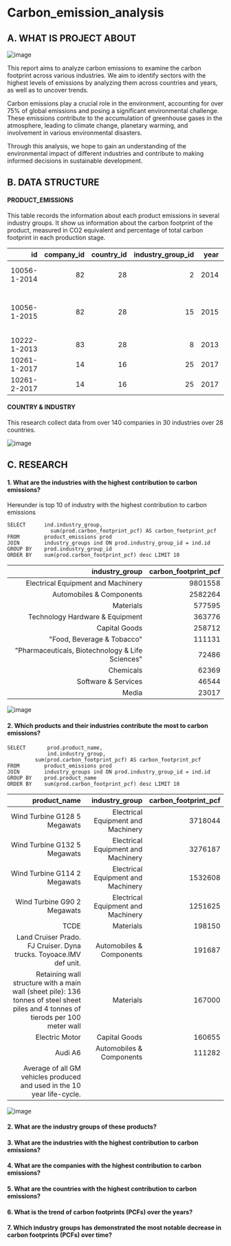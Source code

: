 # Carbon_emission_analysis
## A. WHAT IS PROJECT ABOUT
![image](https://github.com/QuiTrat/Carbon_emission_analysis/assets/170105739/0c52349d-c5bc-471c-a53f-4bc9aae0bf88)

This report aims to analyze carbon emissions to examine the carbon footprint across various industries. We aim to identify sectors with the highest levels of emissions by analyzing them across countries and years, as well as to uncover trends.

Carbon emissions play a crucial role in the environment, accounting for over 75% of global emissions and posing a significant environmental challenge. These emissions contribute to the accumulation of greenhouse gases in the atmosphere, leading to climate change, planetary warming, and involvement in various environmental disasters.

Through this analysis, we hope to gain an understanding of the environmental impact of different industries and contribute to making informed decisions in sustainable development.

## B. DATA STRUCTURE

#### PRODUCT_EMISSIONS

This table records the information about each product emissions in several industry groups. It show us information about the carbon footprint of the product, measured in CO2 equivalent and percentage of total carbon footprint in each production stage.

id           | company_id | country_id | industry_group_id | year | product_name                                                    | weight_kg | carbon_footprint_pcf | upstream_percent_total_pcf | operations_percent_total_pcf | downstream_percent_total_pcf | 
| -----------: | ---------: | ---------: | ----------------: | ---: | --------------------------------------------------------------: | --------: | -------------------: | -------------------------: | ---------------------------: | ---------------------------: | 
| 10056-1-2014 | 82         | 28         | 2                 | 2014 | Frosted Flakes(R) Cereal                                        | 0.7485    | 2                    | 57.50                      | 30.00                        | 12.50                        | 
| 10056-1-2015 | 82         | 28         | 15                | 2015 | "Frosted Flakes, 23 oz, produced in Lancaster, PA (one carton)" | 0.7485    | 2                    | 57.50                      | 30.00                        | 12.50                        | 
| 10222-1-2013 | 83         | 28         | 8                 | 2013 | Office Chair                                                    | 20.68     | 73                   | 80.63                      | 17.36                        | 2.01                         | 
| 10261-1-2017 | 14         | 16         | 25                | 2017 | Multifunction Printers                                          | 110       | 1488                 | 30.65                      | 5.51                         | 63.84                        | 
| 10261-2-2017 | 14         | 16         | 25                | 2017 | Multifunction Printers                                          | 110       | 1818                 | 25.08                      | 4.51                         | 70.41                        | 
#### COUNTRY & INDUSTRY

This research collect data from over 140 companies in 30 industries over 28 countries.

![image](https://github.com/QuiTrat/Carbon_emission_analysis/assets/170105739/80021ec7-3374-4238-bc94-5d5aa8741329)

## C. RESEARCH

#### 1. What are the industries with the highest contribution to carbon emissions?

Hereunder is top 10 of industry with the highest contribution to carbon emissions
```
SELECT      ind.industry_group,
	          sum(prod.carbon_footprint_pcf) AS carbon_footprint_pcf
FROM        product_emissions prod
JOIN        industry_groups ind ON prod.industry_group_id = ind.id
GROUP BY    prod.industry_group_id
ORDER BY    sum(prod.carbon_footprint_pcf) desc LIMIT 10
```

| industry_group                                   | carbon_footprint_pcf |  
| -----------------------------------------------: | -------------------: | 
| Electrical Equipment and Machinery               | 9801558              | 
| Automobiles & Components                         | 2582264              |    
| Materials                                        | 577595               | 
| Technology Hardware & Equipment                  | 363776               | 
| Capital Goods                                    | 258712               | 
| "Food, Beverage & Tobacco"                       | 111131               | 
| "Pharmaceuticals, Biotechnology & Life Sciences" | 72486                | 
| Chemicals                                        | 62369                | 
| Software & Services                              | 46544                | 
| Media                                            | 23017                | 

 ![image](https://github.com/QuiTrat/Carbon_emission_analysis/assets/170105739/8d4f5f2d-4b75-4dbf-bb55-ea761ed6f1c7)


#### 2. Which products and their industries contribute the most to carbon emissions?

```
SELECT       prod.product_name,
             ind.industry_group,
	     sum(prod.carbon_footprint_pcf) AS carbon_footprint_pcf			 
FROM        product_emissions prod
JOIN        industry_groups ind ON prod.industry_group_id = ind.id
GROUP BY    prod.product_name
ORDER BY    sum(prod.carbon_footprint_pcf) desc LIMIT 10
```

| product_name                                                                                                                       | industry_group                     | carbon_footprint_pcf | 
| ---------------------------------------------------------------------------------------------------------------------------------: | ---------------------------------: | -------------------: | 
| Wind Turbine G128 5 Megawats                                                                                                       | Electrical Equipment and Machinery | 3718044              | 
| Wind Turbine G132 5 Megawats                                                                                                       | Electrical Equipment and Machinery | 3276187              | 
| Wind Turbine G114 2 Megawats                                                                                                       | Electrical Equipment and Machinery | 1532608              | 
| Wind Turbine G90 2 Megawats                                                                                                        | Electrical Equipment and Machinery | 1251625              | 
| TCDE                                                                                                                               | Materials                          | 198150               | 
| Land Cruiser Prado. FJ Cruiser. Dyna trucks. Toyoace.IMV def unit.                                                                 | Automobiles & Components           | 191687               | 
| Retaining wall structure with a main wall (sheet pile): 136 tonnes of steel sheet piles and 4 tonnes of tierods per 100 meter wall | Materials                          | 167000               | 
| Electric Motor                                                                                                                     | Capital Goods                      | 160655               | 
| Audi A6                                                                                                                            | Automobiles & Components           | 111282               | 
| Average of all GM vehicles produced and used in the 10 year life-cycle.      

![image](https://github.com/QuiTrat/Carbon_emission_analysis/assets/170105739/e7b0da92-3798-4581-9598-d7cfce5a20ee)



#### 2. What are the industry groups of these products?
#### 3. What are the industries with the highest contribution to carbon emissions?
#### 4. What are the companies with the highest contribution to carbon emissions?
#### 5. What are the countries with the highest contribution to carbon emissions?
#### 6. What is the trend of carbon footprints (PCFs) over the years?
#### 7. Which industry groups has demonstrated the most notable decrease in carbon footprints (PCFs) over time?
